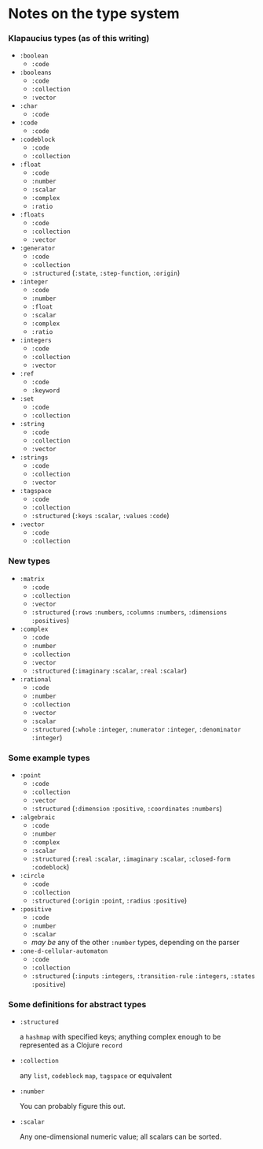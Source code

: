 # Notes on the type system


### Klapaucius types (as of this writing)

- `:boolean`
  - `:code`
- `:booleans`
  - `:code`
  - `:collection`
  - `:vector`
- `:char`
  - `:code`
- `:code`
  - `:code`
- `:codeblock`
  - `:code`
  - `:collection`
- `:float`
  - `:code`
  - `:number`
  - `:scalar`
  - `:complex`
  - `:ratio`
- `:floats`
  - `:code`
  - `:collection`
  - `:vector`
- `:generator`
  - `:code`
  - `:collection`
  - `:structured` (`:state`, `:step-function`, `:origin`)
- `:integer`
  - `:code`
  - `:number`
  - `:float`
  - `:scalar`
  - `:complex`
  - `:ratio`
- `:integers`
  - `:code`
  - `:collection`
  - `:vector`
- `:ref`
  - `:code`
  - `:keyword`
- `:set`
  - `:code`
  - `:collection`
- `:string`
  - `:code`
  - `:collection`
  - `:vector`
- `:strings`
  - `:code`
  - `:collection`
  - `:vector`
- `:tagspace`
  - `:code`
  - `:collection`
  - `:structured` (`:keys` `:scalar`, `:values` `:code`)
- `:vector`
  - `:code`
  - `:collection`


### New types

- `:matrix`
  - `:code`
  - `:collection`
  - `:vector`
  - `:structured` (`:rows` `:numbers`, `:columns` `:numbers`, `:dimensions` `:positives`)
- `:complex`
  - `:code`
  - `:number`
  - `:collection`
  - `:vector`
  - `:structured` (`:imaginary` `:scalar`, `:real` `:scalar`)
- `:rational`
  - `:code`
  - `:number`
  - `:collection`
  - `:vector`
  - `:scalar`
  - `:structured` (`:whole` `:integer`, `:numerator` `:integer`, `:denominator` `:integer`)

### Some example types
- `:point`
  - `:code`
  - `:collection`
  - `:vector`
  - `:structured` (`:dimension` `:positive`, `:coordinates` `:numbers`)
- `:algebraic`
  - `:code`
  - `:number`
  - `:complex`
  - `:scalar`
  - `:structured` (`:real` `:scalar`, `:imaginary` `:scalar`, `:closed-form` `:codeblock`)
- `:circle`
  - `:code`
  - `:collection`
  - `:structured` (`:origin` `:point`, `:radius` `:positive`)
- `:positive`
  - `:code`
  - `:number`
  - `:scalar`
  - _may be_ any of the other `:number` types, depending on the parser
- `:one-d-cellular-automaton`
  - `:code`
  - `:collection`
  - `:structured` (`:inputs` `:integers`, `:transition-rule` `:integers`, `:states` `:positive`)

### Some definitions for abstract types

- `:structured`
  
  a `hashmap` with specified keys; anything complex enough to be represented as a Clojure `record`
- `:collection`
  
  any `list`, `codeblock` `map`, `tagspace` or equivalent 
- `:number`
  
  You can probably figure this out.
- `:scalar`
  
  Any one-dimensional numeric value; all scalars can be sorted.